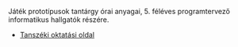 Játék prototípusok tantárgy órai anyagai, 5. féléves programtervező informatikus hallgatók részére. 

- [Tanszéki oktatási oldal](https://edu.iit.uni-miskolc.hu/tanszek:oktatas:jatek_prototipusok:jatek_prototipusok)
